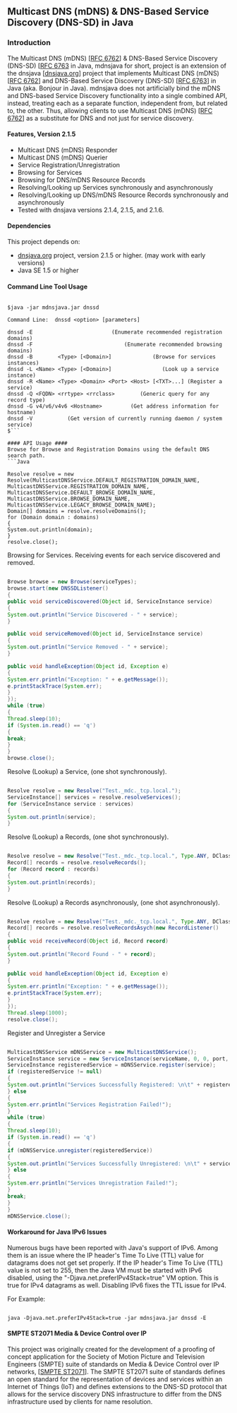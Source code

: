 ## Multicast DNS (mDNS) & DNS-Based Service Discovery (DNS-SD) in Java ##

### Introduction ###
The Multicast DNS (mDNS) [[RFC 6762](http://tools.ietf.org/html/rfc6762)] & DNS-Based Service Discovery (DNS-SD) [[RFC 6763](http://tools.ietf.org/html/rfc6763) in Java, mdnsjava for short, project is an extension of the dnsjava [[dnsjava.org](http://www.dnsjava.org)] project that implements Multicast DNS (mDNS)  [[RFC 6762](http://tools.ietf.org/html/rfc6762)] and DNS-Based Service Discovery (DNS-SD)  [[RFC 6763](http://tools.ietf.org/html/rfc6763)] in Java (aka. Bonjour in Java).  mdnsjava does not artificially bind the mDNS and DNS-based Service Discovery functionality into a single combined API, instead, treating each as a separate function, independent from, but related to, the other.  Thus, allowing clients to use Multicast DNS (mDNS) [[RFC 6762](http://tools.ietf.org/html/rfc6762)] as a substitute for DNS and not just for service discovery.

#### Features, Version 2.1.5 ####
  * Multicast DNS (mDNS) Responder
  * Multicast DNS (mDNS) Querier
  * Service Registration/Unregistration
  * Browsing for Services
  * Browsing for DNS/mDNS Resource Records
  * Resolving/Looking up Services synchronously and asynchronously
  * Resolving/Looking up DNS/mDNS Resource Records synchronously and asynchronously
  * Tested with dnsjava versions 2.1.4, 2.1.5, and 2.1.6.

#### Dependencies ####
This project depends on:
  * [dnsjava.org](http://www.dnsjava.org) project, version 2.1.5 or higher. (may work with early versions)
  * Java SE 1.5 or higher

#### Command Line Tool Usage ####
```

$java -jar mdnsjava.jar dnssd

Command Line:  dnssd <option> [parameters]

dnssd -E                         (Enumerate recommended registration domains)
dnssd -F                             (Enumerate recommended browsing domains)
dnssd -B        <Type> [<Domain>]             (Browse for services instances)
dnssd -L <Name> <Type> [<Domain>]                (Look up a service instance)
dnssd -R <Name> <Type> <Domain> <Port> <Host> [<TXT>...] (Register a service)
dnssd -Q <FQDN> <rrtype> <rrclass>        (Generic query for any record type)
dnssd -G v4/v6/v4v6 <Hostname>         (Get address information for hostname)
dnssd -V           (Get version of currently running daemon / system service)
$```

#### API Usage ####
Browse for Browse and Registration Domains using the default DNS search path.
```Java

Resolve resolve = new Resolve(MulticastDNSService.DEFAULT_REGISTRATION_DOMAIN_NAME,
MulticastDNSService.REGISTRATION_DOMAIN_NAME,
MulticastDNSService.DEFAULT_BROWSE_DOMAIN_NAME,
MulticastDNSService.BROWSE_DOMAIN_NAME,
MulticastDNSService.LEGACY_BROWSE_DOMAIN_NAME);
Domain[] domains = resolve.resolveDomains();
for (Domain domain : domains)
{
System.out.println(domain);
}
resolve.close();
```
Browsing for Services.  Receiving events for each service discovered and removed.
```Java

Browse browse = new Browse(serviceTypes);
browse.start(new DNSSDListener()
{
public void serviceDiscovered(Object id, ServiceInstance service)
{
System.out.println("Service Discovered - " + service);
}

public void serviceRemoved(Object id, ServiceInstance service)
{
System.out.println("Service Removed - " + service);
}

public void handleException(Object id, Exception e)
{
System.err.println("Exception: " + e.getMessage());
e.printStackTrace(System.err);
}
});
while (true)
{
Thread.sleep(10);
if (System.in.read() == 'q')
{
break;
}
}
browse.close();
```
Resolve (Lookup) a Service, (one shot synchronously).
```Java

Resolve resolve = new Resolve("Test._mdc._tcp.local.");
ServiceInstance[] services = resolve.resolveServices();
for (ServiceInstance service : services)
{
System.out.println(service);
}
```
Resolve (Lookup) a Records, (one shot synchronously).
```Java

Resolve resolve = new Resolve("Test._mdc._tcp.local.", Type.ANY, DClass.IN);
Record[] records = resolve.resolveRecords();
for (Record record : records)
{
System.out.println(records);
}
```
Resolve (Lookup) a Records asynchronously, (one shot asynchronously).
```Java

Resolve resolve = new Resolve("Test._mdc._tcp.local.", Type.ANY, DClass.IN);
Record[] records = resolve.resolveRecordsAsych(new RecordListener()
{
public void receiveRecord(Object id, Record record)
{
System.out.println("Record Found - " + record);
}

public void handleException(Object id, Exception e)
{
System.err.println("Exception: " + e.getMessage());
e.printStackTrace(System.err);
}
});
Thread.sleep(1000);
resolve.close();
```
Register and Unregister a Service
```Java

MulticastDNSService mDNSService = new MulticastDNSService();
ServiceInstance service = new ServiceInstance(serviceName, 0, 0, port, hostname, MulticastDNSService.DEFAULT_SRV_TTL, addresses, txtValues);
ServiceInstance registeredService = mDNSService.register(service);
if (registeredService != null)
{
System.out.println("Services Successfully Registered: \n\t" + registeredService);
} else
{
System.err.println("Services Registration Failed!");
}
while (true)
{
Thread.sleep(10);
if (System.in.read() == 'q')
{
if (mDNSService.unregister(registeredService))
{
System.out.println("Services Successfully Unregistered: \n\t" + service);
} else
{
System.err.println("Services Unregistration Failed!");
}
break;
}
}
mDNSService.close();
```


#### Workaround for Java IPv6 Issues ####
Numerous bugs have been reported with Java's support of IPv6.  Among them is an issue where the IP header's Time To Live (TTL) value for datagrams does not get set properly.  If the IP header's Time To Live (TTL) value is not set to 255, then the Java VM must be started with IPv6 disabled, using the "-Djava.net.preferIPv4Stack=true" VM option.  This is true for IPv4 datagrams as well.  Disabling IPv6 fixes the TTL issue for IPv4.

For Example:
```

java -Djava.net.preferIPv4Stack=true -jar mdnsjava.jar dnssd -E
```

#### SMPTE ST2071 Media & Device Control over IP ####
This project was originally created for the development of a proofing of concept application for the Society of Motion Picture and Television Engineers (SMPTE) suite of standards on Media & Device Control over IP networks, [[SMPTE ST2071](http://standards.smpte.org/search?fulltext=2071&smptes-status=in-force&submit=yes&content-group=smptes)]. The SMPTE ST2071 suite of standards defines an open standard for the representation of devices and services within an Internet of Things (IoT) and defines extensions to the DNS-SD protocol that allows for the service discovery DNS infrastructure to differ from the DNS infrastructure used by clients for name resolution.

